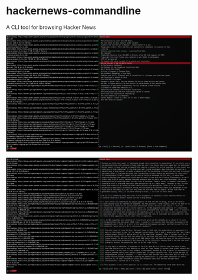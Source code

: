 hackernews-commandline
======================

A CLI tool for browsing Hacker News

![View the Hacker News frontpage](/screenshots/frontpage.png "View the Hacker News frontpage")

![View a story's comments](/screenshots/comments.png "View a story's comments")
